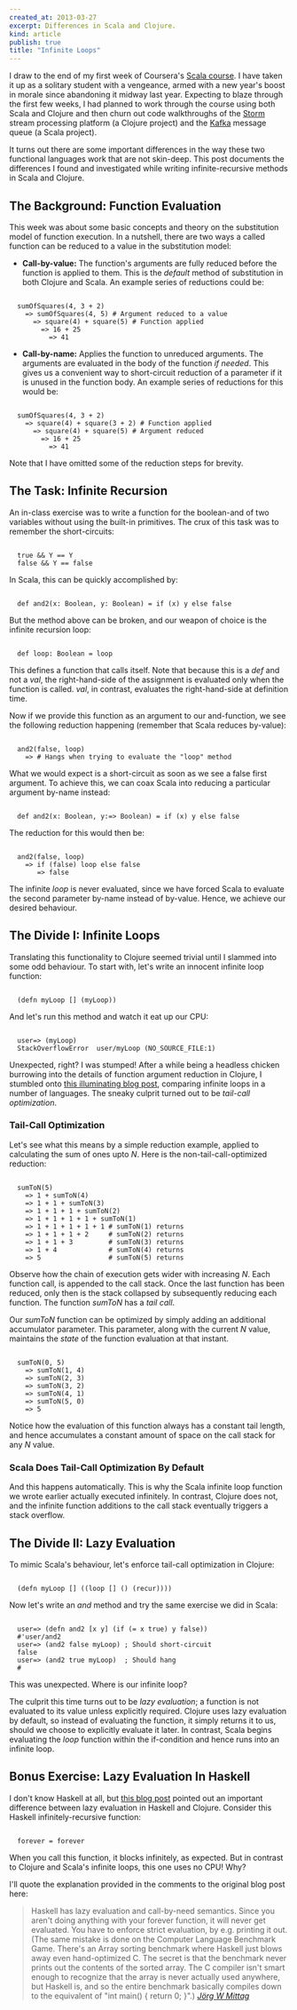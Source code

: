 ```yaml
---
created_at: 2013-03-27
excerpt: Differences in Scala and Clojure.
kind: article
publish: true
title: "Infinite Loops"
---
```


I draw to the end of my first week of Coursera's [Scala course][1]. I have
taken it up as a solitary student with a vengeance, armed with a new year's
boost in morale since abandoning it midway last year. Expecting to blaze through
the first few weeks, I had planned to work through the course using both Scala
and Clojure and then churn out code walkthroughs of the [Storm][2] stream processing
platform (a Clojure project) and the [Kafka][3] message queue (a Scala project).

It turns out there are some important differences in the way these two functional
languages work that are not skin-deep. This post documents the differences I found
and investigated while writing infinite-recursive methods in Scala and Clojure.

## The Background: Function Evaluation

This week was about some basic concepts and theory on the substitution model of
function execution. In a nutshell, there are two ways a called function can
be reduced to a value in the substitution model:

   * **Call-by-value:** The function's arguments are fully reduced before the
      function is applied to them. This is the *default* method of substitution
      in both Clojure and Scala. An example series of reductions could be:

<code class="python">
  sumOfSquares(4, 3 + 2)
    => sumOfSquares(4, 5) # Argument reduced to a value
      => square(4) + square(5) # Function applied
        => 16 + 25
          => 41
</code>

   * **Call-by-name:** Applies the function to unreduced arguments. The arguments
      are evaluated in the body of the function *if needed*. This gives us a
      convenient way to short-circuit reduction of a parameter if it is unused in
      the function body. An example series of reductions for this would be:

<code class="python">
  sumOfSquares(4, 3 + 2)
    => square(4) + square(3 + 2) # Function applied
      => square(4) + square(5) # Argument reduced
        => 16 + 25
          => 41
</code>

Note that I have omitted some of the reduction steps for brevity.

## The Task: Infinite Recursion

An in-class exercise was to write a function for the boolean-and of two variables without
using the built-in primitives. The crux of this task was to remember the short-circuits:

<code class="python">
  true && Y == Y
  false && Y == false
</code>

In Scala, this can be quickly accomplished by:

<code class="python">
  def and2(x: Boolean, y: Boolean) = if (x) y else false 
</code>

But the method above can be broken, and our weapon of choice is the infinite recursion loop:

<code class="python">
  def loop: Boolean = loop
</code>

This defines a function that calls itself. Note that because this is a *def* and not
a *val*, the right-hand-side of the assignment is evaluated only when the function is
called. *val*, in contrast, evaluates the right-hand-side at definition time.

Now if we provide this function as an argument to our and-function, we see the following
reduction happening (remember that Scala reduces by-value):

<code class="python">
  and2(false, loop)
    => # Hangs when trying to evaluate the "loop" method
</code>

What we would expect is a short-circuit as soon as we see a false first argument. To
achieve this, we can coax Scala into reducing a particular argument by-name instead:

<code class="python">
  def and2(x: Boolean, y:=> Boolean) = if (x) y else false
</code>

The reduction for this would then be:

<code class="python">
  and2(false, loop)
    => if (false) loop else false
       => false
</code>

The infinite *loop* is never evaluated, since we have forced Scala to evaluate the
second parameter by-name instead of by-value. Hence, we achieve our desired behaviour.

## The Divide I: Infinite Loops

Translating this functionality to Clojure seemed trivial until I slammed into some
odd behaviour. To start with, let's write an innocent infinite loop function:

<code class="python">
  (defn myLoop [] (myLoop))
</code>

And let's run this method and watch it eat up our CPU:

<code class="python">
  user=> (myLoop)
  StackOverflowError  user/myLoop (NO_SOURCE_FILE:1)
</code>

Unexpected, right? I was stumped! After a while being a headless chicken
burrowing into the details of function argument reduction in Clojure, I
stumbled onto [this illuminating blog post][4], comparing infinite loops
in a number of languages. The sneaky culprit turned out to be
*tail-call optimization*.

### Tail-Call Optimization

Let's see what this means by a simple reduction example, applied to calculating
the sum of ones upto *N*. Here is the non-tail-call-optimized reduction:

<code class="python">
  sumToN(5)
    => 1 + sumToN(4)
    => 1 + 1 + sumToN(3)
    => 1 + 1 + 1 + sumToN(2)
    => 1 + 1 + 1 + 1 + sumToN(1)
    => 1 + 1 + 1 + 1 + 1 # sumToN(1) returns
    => 1 + 1 + 1 + 2     # sumToN(2) returns
    => 1 + 1 + 3         # sumToN(3) returns
    => 1 + 4             # sumToN(4) returns
    => 5                 # sumToN(5) returns 
</code>

Observe how the chain of execution gets wider with increasing *N*. Each function call,
is appended to the call stack. Once the last function has been reduced, only then is
the stack collapsed by subsequently reducing each function. The function *sumToN*
has a *tail call*.

Our *sumToN* function can be optimized by simply
adding an additional accumulator parameter. This parameter, along with the current
*N* value, maintains the *state* of the function evaluation at that instant.

<code class="python">
  sumToN(0, 5)
    => sumToN(1, 4)
    => sumToN(2, 3)
    => sumToN(3, 2)
    => sumToN(4, 1)
    => sumToN(5, 0)
    => 5
</code>

Notice how the evaluation of this function always has a constant tail length, and hence
accumulates a constant amount of space on the call stack for any *N* value.

### Scala Does Tail-Call Optimization By Default

And this happens automatically. This is why the Scala infinite loop function we wrote
earlier actually executed infinitely. In contrast, Clojure does not, and the infinite
function additions to the call stack eventually triggers a stack overflow.

## The Divide II: Lazy Evaluation

To mimic Scala's behaviour, let's enforce tail-call optimization in Clojure:

<code class="lisp">
  (defn myLoop [] ((loop [] () (recur))))
</code>

Now let's write an *and* method and try the same exercise we did in Scala:

<code class="lisp">
  user=> (defn and2 [x y] (if (= x true) y false))
  #'user/and2
  user=> (and2 false myLoop) ; Should short-circuit
  false
  user=> (and2 true myLoop)  ; Should hang
  #<user$myLoop user$myLoop@4d91f801>
</code>

This was unexpected. Where is our infinite loop? 

The culprit this time turns out to be *lazy evaluation*; a function is not
evaluated to its value unless explicitly required. Clojure uses lazy evaluation
by default, so instead of evaluating the function, it simply returns it to
us, should we choose to explicitly evaluate it later. In contrast, Scala
begins evaluating the *loop* function within the if-condition and hence
runs into an infinite loop.

## Bonus Exercise: Lazy Evaluation In Haskell

I don't know Haskell at all, but [this blog post][4] pointed out an important
difference between lazy evaluation in Haskell and Clojure. Consider this
Haskell infinitely-recursive function:

<code class="haskell">
  forever = forever
</code>

When you call this function, it blocks infinitely, as expected. But in contrast
to Clojure and Scala's infinite loops, this one uses no CPU! Why?

I'll quote the explanation provided in the comments to the original blog post here:

> Haskell has lazy evaluation and call-by-need semantics. Since you aren't doing anything with your forever function, it will never get evaluated. You have to enforce strict evaluation, by e.g. printing it out. (The same mistake is done on the Computer Language Benchmark Game. There's an Array sorting benchmark where Haskell just blows away even hand-optimized C. The secret is that the benchmark never prints out the contents of the sorted array. The C compiler isn't smart enough to recognize that the array is never actually used anywhere, but Haskell is, and so the entire benchmark basically compiles down to the equivalent of "int main() { return 0; }".)
> <cite><a href="http://paulbarry.com/articles/2009/09/02/infinite-recursion#comment-5326">Jörg W Mittag</a></cite>

[1]: https://class.coursera.org/progfun-2012-001/
[2]: https://github.com/nathanmarz/storm/
[3]: http://kafka.apache.org/
[4]: http://paulbarry.com/articles/2009/09/02/infinite-recursion
